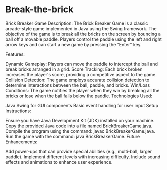 # Break-the-brick
Brick Breaker Game
Description: The Brick Breaker Game is a classic arcade-style game implemented in Java using the Swing framework. The objective of the game is to break all the bricks on the screen by bouncing a ball off a movable paddle. Players control the paddle using the left and right arrow keys and can start a new game by pressing the "Enter" key.

Features:

Dynamic Gameplay: Players can move the paddle to intercept the ball and break bricks arranged in a grid.
Score Tracking: Each brick broken increases the player's score, providing a competitive aspect to the game.
Collision Detection: The game employs accurate collision detection to determine interactions between the ball, paddle, and bricks.
Win/Loss Conditions: The game notifies the player when they win by breaking all the bricks or lose when the ball falls below the paddle.
Technologies Used:

Java
Swing for GUI components
Basic event handling for user input
Setup Instructions:

Ensure you have Java Development Kit (JDK) installed on your machine.
Copy the provided Java code into a file named BrickBreakerGame.java.
Compile the program using the command: javac BrickBreakerGame.java.
Run the game with the command: java BrickBreakerGame.
Future Enhancements:

Add power-ups that can provide special abilities (e.g., multi-ball, larger paddle).
Implement different levels with increasing difficulty.
Include sound effects and animations to enhance user experience.
